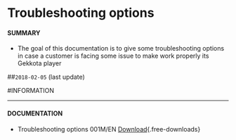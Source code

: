 # Troubleshooting options  

#### **SUMMARY**
- The goal of this documentation is to give some troubleshooting options in case a customer is facing some issue to make work properly its Gekkota player       
	
##`2018-02-05` (last update)

#INFORMATION
***********************************************************************
#### **DOCUMENTATION**  
- Troubleshooting options 001M/EN [Download](application-notes/troubleshooting/Gekkota-troubleshooting-options-001M_en.pdf){.free-downloads}  
  






